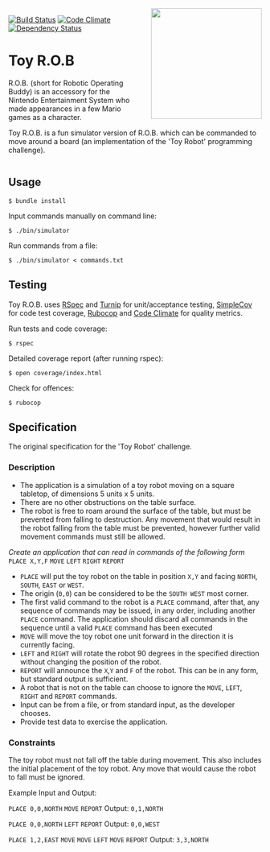 
<img style="float: right; margin-left: 20px;" src="http://mario.net.au/images/toyrob.jpg" width="220">

[![Build Status](https://travis-ci.org/supermario/toy-rob.svg)](https://travis-ci.org/supermario/toy-rob)
[![Code Climate](https://codeclimate.com/github/supermario/toy-rob/badges/gpa.svg)](https://codeclimate.com/github/supermario/toy-rob)
[![Dependency Status](https://gemnasium.com/supermario/toy-rob.svg)](https://gemnasium.com/supermario/toy-rob)


Toy R.O.B
=========

R.O.B. (short for Robotic Operating Buddy) is an accessory for the Nintendo Entertainment System who made appearances in a few Mario games as a character.

Toy R.O.B. is a fun simulator version of R.O.B. which can be commanded to move around a board (an implementation of the 'Toy Robot' programming challenge).

<div style='clear:both;'></div>

## Usage

    $ bundle install

Input commands manually on command line:

    $ ./bin/simulator

Run commands from a file:

    $ ./bin/simulator < commands.txt


## Testing

Toy R.O.B. uses [RSpec](http://rspec.info/) and [Turnip](https://github.com/jnicklas/turnip) for unit/acceptance testing, [SimpleCov](https://github.com/colszowka/simplecov) for code test coverage, [Rubocop](https://github.com/bbatsov/rubocop) and [Code Climate](https://codeclimate.com/) for quality metrics.

Run tests and code coverage:

    $ rspec

Detailed coverage report (after running rspec):

    $ open coverage/index.html

Check for offences:

    $ rubocop

## Specification

The original specification for the 'Toy Robot' challenge.

### Description
- The application is a simulation of a toy robot moving on a square tabletop, of dimensions 5 units x 5 units.
- There are no other obstructions on the table surface.
- The robot is free to roam around the surface of the table, but must be prevented from falling to destruction. Any movement
that would result in the robot falling from the table must be prevented, however further valid movement commands must still
be allowed.

*Create an application that can read in commands of the following form*
`PLACE X,Y,F`
`MOVE`
`LEFT`
`RIGHT`
`REPORT`

- `PLACE` will put the toy robot on the table in position `X,Y` and facing `NORTH`, `SOUTH`, `EAST` or `WEST`.
- The origin (`0,0`) can be considered to be the `SOUTH WEST` most corner.
- The first valid command to the robot is a `PLACE` command, after that, any sequence of commands may be issued, in any order, including another `PLACE` command. The application should discard all commands in the sequence until a valid `PLACE` command has been executed
- `MOVE` will move the toy robot one unit forward in the direction it is currently facing.
- `LEFT` and `RIGHT` will rotate the robot 90 degrees in the specified direction without changing the position of the robot.
- `REPORT` will announce the `X`,`Y` and `F` of the robot. This can be in any form, but standard output is sufficient.
- A robot that is not on the table can choose to ignore the <code>MOVE</code>, <code>LEFT</code>, <code>RIGHT</code> and <code>REPORT</code> commands.
- Input can be from a file, or from standard input, as the developer chooses.
- Provide test data to exercise the application.


### Constraints
The toy robot must not fall off the table during movement. This also includes the initial placement of the toy robot.
Any move that would cause the robot to fall must be ignored.

Example Input and Output:

`PLACE 0,0,NORTH`
`MOVE`
`REPORT`
Output: `0,1,NORTH`

`PLACE 0,0,NORTH`
`LEFT`
`REPORT`
Output: `0,0,WEST`

`PLACE 1,2,EAST`
`MOVE`
`MOVE`
`LEFT`
`MOVE`
`REPORT`
Output: `3,3,NORTH`
